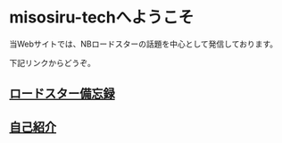 # misosiru-techへようこそ

当Webサイトでは、NBロードスターの話題を中心として発信しております。

下記リンクからどうぞ。

## <a href="https://misosiru-tech.github.io/memo/">ロードスター備忘録</a>

## <a href="https://misosiru-tech.github.io/memo/my-mx5">自己紹介</a>

